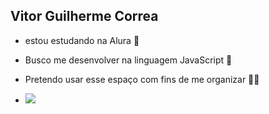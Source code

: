 ## Vitor Guilherme Correa
- estou estudando na Alura 🎁
- Busco me desenvolver na linguagem JavaScript 🌹
- Pretendo usar esse espaço com fins de me organizar 🐱‍💻

- ![](https://media1.tenor.com/m/5ry-200hErMAAAAd/hacker-hacker-man.gif)
